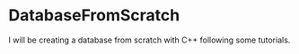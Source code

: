 # DatabaseFromScratch
I will be creating a database from scratch with C++ following some tutorials.
